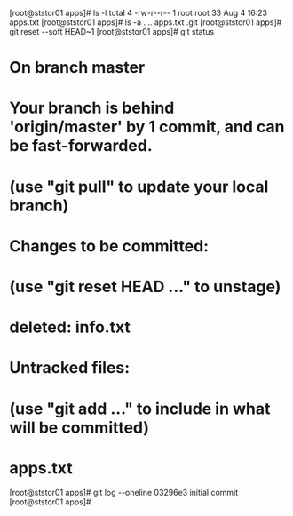 [root@ststor01 apps]# ls -l
total 4
-rw-r--r-- 1 root root 33 Aug  4 16:23 apps.txt
[root@ststor01 apps]# ls -a
.  ..  apps.txt  .git
[root@ststor01 apps]# git reset --soft HEAD~1
[root@ststor01 apps]# git status
# On branch master
# Your branch is behind 'origin/master' by 1 commit, and can be fast-forwarded.
#   (use "git pull" to update your local branch)
#
# Changes to be committed:
#   (use "git reset HEAD <file>..." to unstage)
#
#       deleted:    info.txt
#
# Untracked files:
#   (use "git add <file>..." to include in what will be committed)
#
#       apps.txt
[root@ststor01 apps]# git log --oneline
03296e3 initial commit
[root@ststor01 apps]# 
